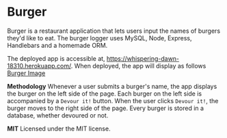 # Burger
Burger is a restaurant application that lets users input the names of burgers they'd like to eat. The burger logger uses MySQL, Node, Express, Handlebars and a homemade ORM. 

The deployed app is accessible at, https://whispering-dawn-18310.herokuapp.com/. When deployed, the app will display as follows
[Burger Image](burger.png)

**Methodology**
Whenever a user submits a burger's name, the app displays the burger on the left side of the page. Each burger on the left side is accompanied by a `Devour it!` button. When the user clicks `Devour it!`, the burger moves to the right side of the page. Every burger is stored in a database, whether devoured or not.

**MIT**
Licensed under the MIT license.
